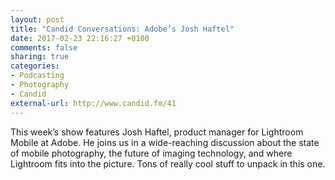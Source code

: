 ```yaml
---
layout: post
title: "Candid Conversations: Adobe’s Josh Haftel"
date: 2017-02-23 22:16:27 +0100
comments: false
sharing: true
categories: 
- Podcasting
- Photography
- Candid
external-url: http://www.candid.fm/41
---
```


This week’s show features Josh Haftel, product manager for Lightroom Mobile at Adobe. He joins us in a wide-reaching discussion about the state of mobile photography, the future of imaging technology, and where Lightroom fits into the picture. Tons of really cool stuff to unpack in this one.